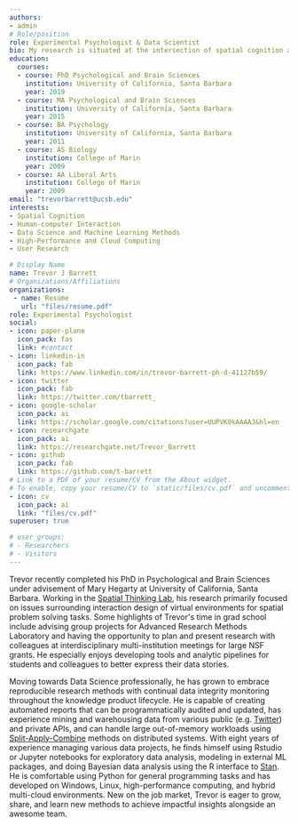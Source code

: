 ```yaml
---
authors:
- admin
# Role/position
role: Experimental Psychologist & Data Scientist
bio: My research is situated at the intersection of spatial cognition and human-computer interaction.
education:
  courses:
  - course: PhD Psychological and Brain Sciences
    institution: University of California, Santa Barbara
    year: 2019
  - course: MA Psychological and Brain Sciences
    institution: University of California, Santa Barbara
    year: 2015
  - course: BA Psychology
    institution: University of California, Santa Barbara
    year: 2011
  - course: AS Biology
    institution: College of Marin
    year: 2009
  - course: AA Liberal Arts
    institution: College of Marin
    year: 2009
email: "trevorbarrett@ucsb.edu"
interests:
- Spatial Cognition
- Human-computer Interaction
- Data Science and Machine Learning Methods
- High-Performance and Cloud Computing
- User Research

# Display Name
name: Trevor J Barrett
# Organizations/Affiliations
organizations:
 - name: Resume
   url: "files/resume.pdf"
role: Experimental Psychologist
social:
- icon: paper-plane
  icon_pack: fas
  link: #contact
- icon: linkedin-in
  icon_pack: fab
  link: https://www.linkedin.com/in/trevor-barrett-ph-d-41127b59/
- icon: twitter
  icon_pack: fab
  link: https://twitter.com/tbarrett_
- icon: google-scholar
  icon_pack: ai
  link: https://scholar.google.com/citations?user=UUPVK0kAAAAJ&hl=en
- icon: researchgate
  icon_pack: ai
  link: https://researchgate.net/Trevor_Barrett
- icon: github
  icon_pack: fab
  link: https://github.com/t-barrett
# Link to a PDF of your resume/CV from the About widget.
# To enable, copy your resume/CV to `static/files/cv.pdf` and uncomment the lines below.  
- icon: cv
  icon_pack: ai
  link: "files/cv.pdf"
superuser: true

# user_groups:
# - Researchers
# - Visitors
---
```

Trevor recently completed his PhD in Psychological and Brain Sciences under advisement of Mary Hegarty at University of California, Santa Barbara. Working in the [Spatial Thinking Lab](https://hegarty-lab.psych.ucsb.edu), his research primarily focused on issues surrounding interaction design of virtual environments for spatial problem solving tasks. Some highlights of Trevor's time in grad school include advising group projects for Advanced Research Methods Laboratory and having the opportunity to plan and present research with colleagues at interdisciplinary multi-institution meetings for large NSF grants. He especially enjoys developing tools and analytic pipelines for students and colleagues to better express their data stories.

Moving towards Data Science professionally, he has grown to embrace reproducible research methods with continual data integrity monitoring throughout the knowledge product lifecycle. He is capable of creating automated reports that can be programmatically audited and updated, has experience mining and warehousing data from various public (e.g. [Twitter](https://rtweet.info)) and private APIs, and can handle large out-of-memory workloads using [Split-Apply-Combine](https://www.jstatsoft.org/article/view/v040i01) methods on distributed systems. With eight years of experience managing various data projects, he finds himself using Rstudio or Jupyter notebooks for exploratory data analysis, modeling in external ML packages, and doing Bayesian data analysis using the R interface to [Stan](https://mc-stan.org).  He is comfortable using Python for general programming tasks and has developed on Windows, Linux, high-performance computing, and hybrid multi-cloud environments. New on the job market, Trevor is eager to grow, share, and learn new methods to achieve impactful insights alongside an awesome team.

